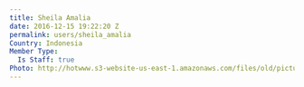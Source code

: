 ```yaml
---
title: Sheila Amalia
date: 2016-12-15 19:22:20 Z
permalink: users/sheila_amalia
Country: Indonesia
Member Type:
  Is Staff: true
Photo: http://hotwww.s3-website-us-east-1.amazonaws.com/files/old/pictures/picture-349-1481831812.png
---
```



